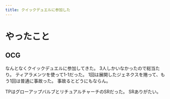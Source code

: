 ```yaml
---
title: クイックデュエルに参加した
---
```


# やったこと

## OCG

なんとなくクイックデュエルに参加してきた。
3人しかいなかったので総当たり。
ティアラメンツを使って1-1だった。
1回は展開したジェネクスを捲って、もう1回は普通に事故った。
事故るとどうにもならん。

TPはグローアップバルブとリチュアルチャーチのSRだった。
SRありがたい。
